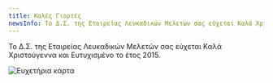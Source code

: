 ```yaml
---
title: Καλές Γιορτές
newsInfo: Το Δ.Σ. της Εταιρείας Λευκαδικών Μελετών σας εύχεται Καλά Χριστούγεννα και Ευτυχισμένο το έτος 2015.
---
```


Το Δ.Σ. της Εταιρείας Λευκαδικών Μελετών σας εύχεται Καλά Χριστούγεννα και Ευτυχισμένο το έτος 2015.

<img class="pure-img" src="/images/xmas_2014.jpg" alt="Ευχετήρια κάρτα" ></img>
